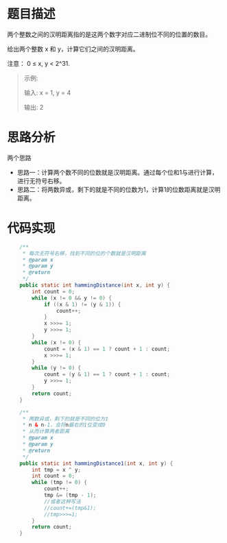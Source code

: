 # 题目描述
两个整数之间的汉明距离指的是这两个数字对应二进制位不同的位置的数目。

给出两个整数 x 和 y，计算它们之间的汉明距离。

注意：
0 ≤ x, y < 2^31.

> 示例:
> 
> 输入: x = 1, y = 4
> 
> 输出: 2
>  
 
# 思路分析
两个思路
- 思路一：计算两个数不同的位数就是汉明距离。通过每个位和1与进行计算，进行无符号右移。
- 思路二：将两数异或，剩下的就是不同的位数为1，计算1的位数距离就是汉明距离。
# 代码实现
```java
    /**
     * 每次无符号右移，找到不同的位的个数就是汉明距离
     * @param x
     * @param y
     * @return
     */
    public static int hammingDistance(int x, int y) {
        int count = 0;
        while (x != 0 && y != 0) {
            if ((x & 1) != (y & 1)) {
                count++;
            }
            x >>>= 1;
            y >>>= 1;
        }
        while (x != 0) {
            count = (x & 1) == 1 ? count + 1 : count;
            x >>>= 1;
        }
        while (y != 0) {
            count = (y & 1) == 1 ? count + 1 : count;
            y >>>= 1;
        }
        return count;
    }

    /**
     * 两数异或，剩下的就是不同的位为1
     * n & n-1，会将n最右的1位变成0
     * 从而计算两者距离
     * @param x
     * @param y
     * @return
     */
    public static int hammingDistance1(int x, int y) {
        int tmp = x ^ y;
        int count = 0;
        while (tmp != 0) {
            count++;
            tmp &= (tmp - 1);
            //或者这种写法
            //count+=(tmp&1);
            //tmp>>>=1;
        }
        return count;
    }

```
